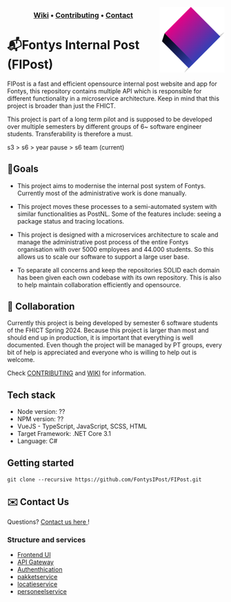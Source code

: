 <img align="right" width="30%" src="./resources/logo.png"></img>
<h3 align="middle">
<a href="https://github.com/FontysIPost/FIPost">Wiki</a>
<a>•</a>
<a href="https://github.com/FontysIPost/FIPost/CONTRIBUTING.md">Contributing</a>
<a>•</a>
<a href="https://github.com/FontysIPost/FIPost/CONTACT.md">Contact</a>
</h3>

# 📬Fontys Internal Post (FIPost)

FIPost is a fast and efficient opensource internal post website and app for Fontys,
this repository contains multiple API which is responsible for different functionality in a microservice architecture.
Keep in mind that this project is broader than just the FHICT.

This project is part of a long term pilot and is supposed to be developed over multiple semesters
by different groups of 6~ software engineer students. Transferability is therefore a must.

s3 > s6 > year pause > s6 team (current)

## 🎯Goals

* This project aims to modernise the internal post system of Fontys. Currently most of the administrative work is done manually.

* This project moves these processes to a semi-automated system with similar functionalities as PostNL.
  Some of the features include: seeing a package status and tracing locations.

* This project is designed with a microservices architecture to scale and manage the administrative post process of the entire Fontys organisation
  with over 5000 employees and 44.000 students. So this allows us to scale our software to support a large user base.

* To separate all concerns and keep the repositories SOLID each domain has been given each own codebase with its own repository.
  This is also to help maintain collaboration efficiently and opensource.




## 🙌 Collaboration

Currently this project is being developed by semester 6 software students of the FHICT Spring 2024.
Because this project is larger than most and should end up in production,
it is important that everything is well documented. Even though the project will be managed by PT groups,
every bit of help is appreciated and everyone who is willing to help out is welcome.

Check [CONTRIBUTING](https://github.com/FIPost/FIPost/CONTRIBUTING.md) and [WIKI](https://github.com/FontysIPost/FIPost) for information.

## Tech stack
- Node version: ??
- NPM version: ??
- VueJS - TypeScript, JavaScript, SCSS, HTML
- Target Framework: .NET Core 3.1
- Language: C#


## Getting started
```
git clone --recursive https://github.com/FontysIPost/FIPost.git
```

## ✉️ Contact Us
Questions? [<ins>Contact us here </ins>](https://github.com/FIPost/docs/blob/master/CONTACT.md) !

### Structure and services
- [Frontend UI](https://github.com/FontysIPost/FIPost/tree/master/ui)
- [API Gateway](https://github.com/FontysIPost/FIPost/tree/master/api-gateway)
- [Authenthication](https://github.com/FontysIPost/FIPost/tree/master/authentication-service)
- [pakketservice](https://github.com/FIPost/tree/master/pakketservice)
- [locatieservice](https://github.com/FontysIPost/FIPost/tree/master/locatieservice)
- [personeelservice](https://github.com/FontysIPost/FIPost/tree/master/personeel-service)